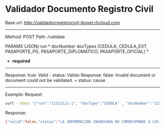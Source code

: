 # Validador Documento Registro Civil
Base url: http://validadorregistrocivil-jbovet.rhcloud.com

-------------
Method: POST 
Path: /validate

PARAMS (JSON)
run  * 
docNumber
docTypes [CEDULA,  CEDULA_EXT,  PASAPORTE_PG, PASAPORTE_DIPLOMATICO, PASAPORTE_OFICIAL] *

* **required**

 -------------
 
Response:                       true:  Valid - status: Valido
Response:                       false: Invalid document or document could not be validated. = status: cause

-------------
Example:
Request:
```sh
curl --data '{"run":"11111111-1", "docType":"CEDULA" , "docNumber":"123"}' -v -X POST -H 'Content-Type:application/json' http://validadorregistrocivil-jbovet.rhcloud.com/validate
```
Response:
```sh
{"valid":false,"status":"LA INFORMACIÓN INGRESADA NO CORRESPONDE A LOS REGISTROS, DOCUMENTO INVALIDO."}%
```
